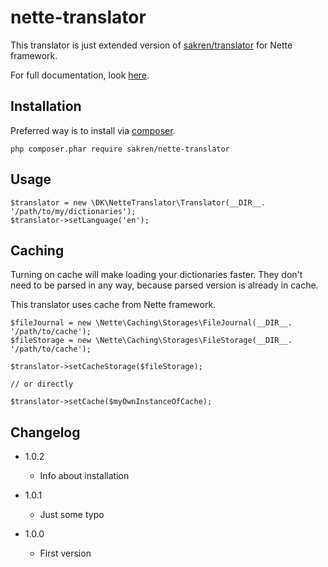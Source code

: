 # nette-translator

This translator is just extended version of [sakren/translator](https://github.com/sakren/php-translator) for Nette framework.

For full documentation, look [here](https://github.com/sakren/php-translator/blob/master/README.md).

## Installation

Preferred way is to install via [composer](http://getcomposer.org/).

```
php composer.phar require sakren/nette-translator
```

## Usage

```
$translator = new \DK\NetteTranslator\Translator(__DIR__. '/path/to/my/dictionaries');
$translator->setLanguage('en');
```

## Caching

Turning on cache will make loading your dictionaries faster. They don't need to be parsed in any way, because parsed version
is already in cache.

This translator uses cache from Nette framework.

```
$fileJournal = new \Nette\Caching\Storages\FileJournal(__DIR__. '/path/to/cache');
$fileStorage = new \Nette\Caching\Storages\FileStorage(__DIR__. '/path/to/cache');

$translator->setCacheStorage($fileStorage);

// or directly

$translator->setCache($myOwnInstanceOfCache);
```

## Changelog

* 1.0.2
	+ Info about installation

* 1.0.1
	+ Just some typo

* 1.0.0
	+ First version